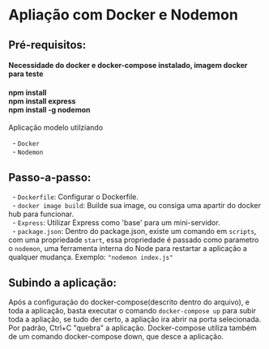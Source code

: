 # Apliação com Docker e Nodemon

## Pré-requisitos:

#### Necessidade do docker e docker-compose instalado, imagem docker para teste

#### npm install<br> npm install express<br>npm install -g nodemon

Aplicação modelo utilziando

&nbsp; - `Docker`<br>
&nbsp; - `Nodemon`

## Passo-a-passo:

&nbsp; - `Dockerfile`: Configurar o Dockerfile.<br>
&nbsp; - `docker image build`: Builde sua image, ou consiga uma apartir do docker hub para funcionar.<br>
&nbsp; - `Express`: Utilizar Express como 'base' para um mini-servidor.<br>
&nbsp; - `package.json`: Dentro do package.json, existe um comando em `scripts`, com uma propriedade `start`, essa propriedade é passado como parametro o `nodemon`, uma ferramenta interna do Node para restartar a aplicação a qualquer mudança. Exemplo: `"nodemon index.js"`<br>

## Subindo a aplicação:

Após a configuração do docker-compose(descrito dentro do arquivo), e toda a aplicação, basta executar o comando `docker-compose up` para subir toda a apliação, se tudo der certo, a apliação ira abrir na porta selecionada.<br>
Por padrão, Ctrl+C "quebra" a aplicação. Docker-compose utiliza também de um comando docker-compose down, que desce a aplicação.
